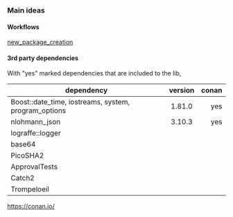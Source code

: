 ### Main ideas

#### Workflows
[new_package_creation](docs/workflows/new_package_creation.md)


#### 3rd party dependencies
With "yes" marked dependencies that are included to the lib,

| dependency                            |    version    | conan |
|---------------------------------------|:-------------:|------:|
| Boost::date_time, iostreams, system, program_options | 1.81.0 |   yes |
| nlohmann_json                         |   3.10.3    |   yes |
| lograffe::logger                      |       |       |
| base64                                |       |       |
| PicoSHA2                              |       |       |
| ApprovalTests                         |       |       |
| Catch2                                |       |       |
| Trompeloeil                           |       |       |

https://conan.io/